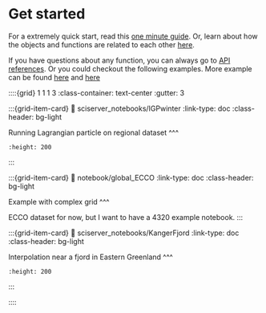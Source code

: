 # Get started

For a extremely quick start, read this [one minute guide](./one_min_guide.md). Or, learn about how the objects and functions are related to each other [here](./network_of_object.md).

If you have questions about any function, you can always go to [API references](./public_api_reference.md). Or you could checkout the following examples. More example can be found [here](ideal_test.md) and [here](ocean_example.md)

::::{grid} 1 1 1 3
:class-container: text-center
:gutter: 3

:::{grid-item-card}
:link: sciserver_notebooks/IGPwinter
:link-type: doc
:class-header: bg-light

Running Lagrangian particle on regional dataset
^^^

```{image} https://github.com/MaceKuailv/seaduck_sciserver_notebook/blob/master/stable_images/IGP_32_0.png?raw=true
:height: 200
```

:::

:::{grid-item-card}
:link: notebook/global_ECCO
:link-type: doc
:class-header: bg-light

Example with complex grid
^^^

ECCO dataset for now, but I want to have a 4320 example notebook.
:::

:::{grid-item-card}
:link: sciserver_notebooks/KangerFjord
:link-type: doc
:class-header: bg-light

Interpolation near a fjord in Eastern Greenland
^^^

```{image} https://github.com/MaceKuailv/seaduck_sciserver_notebook/blob/master/stable_images/Fjord_29_0.png?raw=true
:height: 200
```

:::

::::
